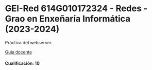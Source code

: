 # GEI-Red 614G010172324 - Redes - Grao en Enxeñaría Informática (2023-2024)
Práctica del webserver.

[Guia docente](https://guiadocente.udc.es/guia_docent/index.php?centre=614&ensenyament=614G01&assignatura=614G01017&any_academic=2023_24&any_academic=2023_24)

#### Cualificación: 10
